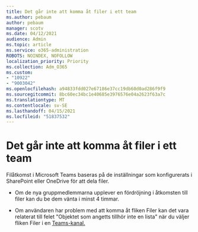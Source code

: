 ```yaml
---
title: Det går inte att komma åt filer i ett team
ms.author: pebaum
author: pebaum
manager: scotv
ms.date: 04/12/2021
audience: Admin
ms.topic: article
ms.service: o365-administration
ROBOTS: NOINDEX, NOFOLLOW
localization_priority: Priority
ms.collection: Adm_O365
ms.custom:
- "10922"
- "9003042"
ms.openlocfilehash: a94833fdd027e67186e37cc19db60d0ad286f9f9
ms.sourcegitcommit: 8bc60ec34bc1e40685e3976576e04a2623f63a7c
ms.translationtype: MT
ms.contentlocale: sv-SE
ms.lasthandoff: 04/15/2021
ms.locfileid: "51837532"
---
```

# <a name="unable-to-access-files-in-a-team"></a>Det går inte att komma åt filer i ett team

Filåtkomst i Microsoft Teams baseras på de inställningar som konfigurerats i SharePoint eller OneDrive för att dela filer.

- Om de nya gruppmedlemmarna upplever en fördröjning i åtkomsten till filer kan du be dem vänta i minst 4 timmar.

- Om användaren har problem med  att komma åt fliken Filer kan det vara relaterat till felet "Objektet som angetts tillhör inte en lista" när du väljer fliken Filer i en [Teams-kanal.](https://docs.microsoft.com/microsoftteams/troubleshoot/files/object-specified-not-belong-to-list)
